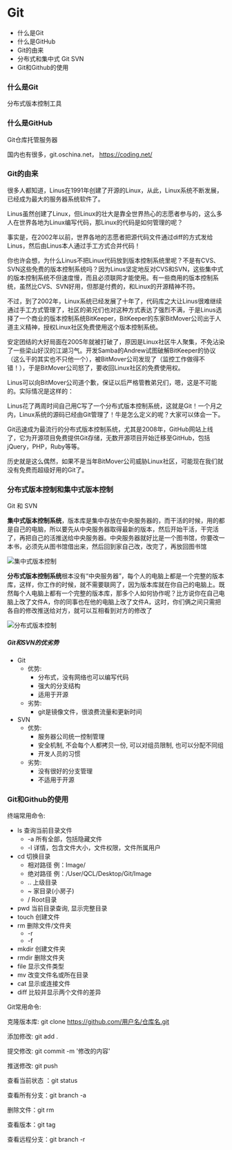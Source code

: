 # Git

- 什么是Git
- 什么是GitHub
- Git的由来
- 分布式和集中式 Git   SVN
- Git和Github的使用

### 什么是Git

分布式版本控制工具

### 什么是GitHub

Git仓库托管服务器

国内也有很多，git.oschina.net， https://coding.net/

### Git的由来

很多人都知道，Linus在1991年创建了开源的Linux，从此，Linux系统不断发展，已经成为最大的服务器系统软件了。

Linus虽然创建了Linux，但Linux的壮大是靠全世界热心的志愿者参与的，这么多人在世界各地为Linux编写代码，那Linux的代码是如何管理的呢？

事实是，在2002年以前，世界各地的志愿者把源代码文件通过diff的方式发给Linus，然后由Linus本人通过手工方式合并代码！

你也许会想，为什么Linus不把Linux代码放到版本控制系统里呢？不是有CVS、SVN这些免费的版本控制系统吗？因为Linus坚定地反对CVS和SVN，这些集中式的版本控制系统不但速度慢，而且必须联网才能使用。有一些商用的版本控制系统，虽然比CVS、SVN好用，但那是付费的，和Linux的开源精神不符。

不过，到了2002年，Linux系统已经发展了十年了，代码库之大让Linus很难继续通过手工方式管理了，社区的弟兄们也对这种方式表达了强烈不满，于是Linus选择了一个商业的版本控制系统BitKeeper，BitKeeper的东家BitMover公司出于人道主义精神，授权Linux社区免费使用这个版本控制系统。

安定团结的大好局面在2005年就被打破了，原因是Linux社区牛人聚集，不免沾染了一些梁山好汉的江湖习气。开发Samba的Andrew试图破解BitKeeper的协议（这么干的其实也不只他一个），被BitMover公司发现了（监控工作做得不错！），于是BitMover公司怒了，要收回Linux社区的免费使用权。

Linus可以向BitMover公司道个歉，保证以后严格管教弟兄们，嗯，这是不可能的。实际情况是这样的：

Linus花了两周时间自己用C写了一个分布式版本控制系统，这就是Git！一个月之内，Linux系统的源码已经由Git管理了！牛是怎么定义的呢？大家可以体会一下。

Git迅速成为最流行的分布式版本控制系统，尤其是2008年，GitHub网站上线了，它为开源项目免费提供Git存储，无数开源项目开始迁移至GitHub，包括jQuery，PHP，Ruby等等。

历史就是这么偶然，如果不是当年BitMover公司威胁Linux社区，可能现在我们就没有免费而超级好用的Git了。

### 分布式版本控制和集中式版本控制

Git 和 SVN

**集中式版本控制系统**，版本库是集中存放在中央服务器的，而干活的时候，用的都是自己的电脑，所以要先从中央服务器取得最新的版本，然后开始干活，干完活了，再把自己的活推送给中央服务器。中央服务器就好比是一个图书馆，你要改一本书，必须先从图书馆借出来，然后回到家自己改，改完了，再放回图书馆

![集中式版本控制](./Image/集中式版本控制.png)

**分布式版本控制系统**根本没有“中央服务器”，每个人的电脑上都是一个完整的版本库，这样，你工作的时候，就不需要联网了，因为版本库就在你自己的电脑上。既然每个人电脑上都有一个完整的版本库，那多个人如何协作呢？比方说你在自己电脑上改了文件A，你的同事也在他的电脑上改了文件A，这时，你们俩之间只需把各自的修改推送给对方，就可以互相看到对方的修改了

![分布式版本控制](./Image/分布式版本控制.png)

##### Git和SVN的优劣势

- Git
  - 优势: 
    - 分布式，没有网络也可以编写代码
    - 强大的分支结构
    - 适用于开源
  - 劣势: 
    - git是镜像文件，很浪费流量和更新时间
- SVN
  - 优势:
    - 服务器公司统一控制管理
    - 安全机制, 不会每个人都拷贝一份, 可以对组员限制, 也可以分配不同组
    - 开发人员的习惯
  - 劣势:
    - 没有很好的分支管理
    - 不适用于开源

### Git和Github的使用

终端常用命令:

* ls  查询当前目录文件
  * -a 所有全部，包括隐藏文件 
  * -l 详情，包含文件大小，文件权限，文件所属用户
* cd 切换目录
  * 相对路径  例：Image/
  * 绝对路径  例：/User/QCL/Desktop/Git/Image
  * ..  上级目录
  * ~ 家目录(小房子)
  * /  Root目录
* pwd 当前目录查询, 显示完整目录
* touch 创建文件
* rm 删除文件/文件夹
  * -r
  * -f
* mkdir 创建文件夹
* rmdir 删除文件夹
* file 显示文件类型
* mv 改变文件名或所在目录
* cat 显示或连接文件
* diff 比较并显示两个文件的差异

Git常用命令:

克隆版本库: git clone https://github.com/用户名/仓库名.git

添加修改: git add .

提交修改: git commit -m '修改的内容'

推送修改: git push

查看当前状态 ：git status

查看所有分支：git branch -a 

删除文件：git rm

查看版本：git tag

查看远程分支：git branch -r